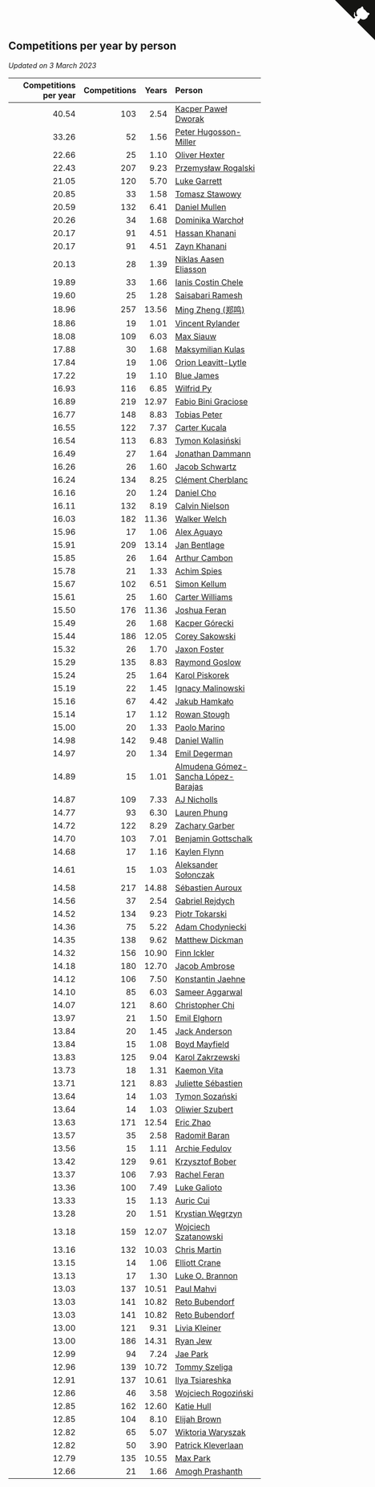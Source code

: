 ## Competitions per year by person

*Updated on  3 March 2023*

| Competitions per year | Competitions | Years | Person |
| ---: | ---: | ---: | :--- |
| 40.54 | 103 | 2.54 | [Kacper Paweł Dworak](https://www.worldcubeassociation.org/persons/2020DWOR01) |
| 33.26 | 52 | 1.56 | [Peter Hugosson-Miller](https://www.worldcubeassociation.org/persons/2021HUGO01) |
| 22.66 | 25 | 1.10 | [Oliver Hexter](https://www.worldcubeassociation.org/persons/2022HEXT01) |
| 22.43 | 207 | 9.23 | [Przemysław Rogalski](https://www.worldcubeassociation.org/persons/2013ROGA02) |
| 21.05 | 120 | 5.70 | [Luke Garrett](https://www.worldcubeassociation.org/persons/2017GARR05) |
| 20.85 | 33 | 1.58 | [Tomasz Stawowy](https://www.worldcubeassociation.org/persons/2021STAW01) |
| 20.59 | 132 | 6.41 | [Daniel Mullen](https://www.worldcubeassociation.org/persons/2016MULL04) |
| 20.26 | 34 | 1.68 | [Dominika Warchoł](https://www.worldcubeassociation.org/persons/2021WARC01) |
| 20.17 | 91 | 4.51 | [Hassan Khanani](https://www.worldcubeassociation.org/persons/2018KHAN26) |
| 20.17 | 91 | 4.51 | [Zayn Khanani](https://www.worldcubeassociation.org/persons/2018KHAN28) |
| 20.13 | 28 | 1.39 | [Niklas Aasen Eliasson](https://www.worldcubeassociation.org/persons/2021ELIA01) |
| 19.89 | 33 | 1.66 | [Ianis Costin Chele](https://www.worldcubeassociation.org/persons/2021CHEL01) |
| 19.60 | 25 | 1.28 | [Saisabari Ramesh](https://www.worldcubeassociation.org/persons/2021RAME01) |
| 18.96 | 257 | 13.56 | [Ming Zheng (郑鸣)](https://www.worldcubeassociation.org/persons/2009ZHEN11) |
| 18.86 | 19 | 1.01 | [Vincent Rylander](https://www.worldcubeassociation.org/persons/2022RYLA01) |
| 18.08 | 109 | 6.03 | [Max Siauw](https://www.worldcubeassociation.org/persons/2017SIAU02) |
| 17.88 | 30 | 1.68 | [Maksymilian Kulas](https://www.worldcubeassociation.org/persons/2021KULA02) |
| 17.84 | 19 | 1.06 | [Orion Leavitt-Lytle](https://www.worldcubeassociation.org/persons/2022LEAV01) |
| 17.22 | 19 | 1.10 | [Blue James](https://www.worldcubeassociation.org/persons/2022JAME01) |
| 16.93 | 116 | 6.85 | [Wilfrid Py](https://www.worldcubeassociation.org/persons/2016PYWI01) |
| 16.89 | 219 | 12.97 | [Fabio Bini Graciose](https://www.worldcubeassociation.org/persons/2010GRAC02) |
| 16.77 | 148 | 8.83 | [Tobias Peter](https://www.worldcubeassociation.org/persons/2014PETE03) |
| 16.55 | 122 | 7.37 | [Carter Kucala](https://www.worldcubeassociation.org/persons/2015KUCA01) |
| 16.54 | 113 | 6.83 | [Tymon Kolasiński](https://www.worldcubeassociation.org/persons/2016KOLA02) |
| 16.49 | 27 | 1.64 | [Jonathan Dammann](https://www.worldcubeassociation.org/persons/2021DAMM01) |
| 16.26 | 26 | 1.60 | [Jacob Schwartz](https://www.worldcubeassociation.org/persons/2021SCHW01) |
| 16.24 | 134 | 8.25 | [Clément Cherblanc](https://www.worldcubeassociation.org/persons/2014CHER05) |
| 16.16 | 20 | 1.24 | [Daniel Cho](https://www.worldcubeassociation.org/persons/2021CHOD01) |
| 16.11 | 132 | 8.19 | [Calvin Nielson](https://www.worldcubeassociation.org/persons/2014NIEL03) |
| 16.03 | 182 | 11.36 | [Walker Welch](https://www.worldcubeassociation.org/persons/2011WELC01) |
| 15.96 | 17 | 1.06 | [Alex Aguayo](https://www.worldcubeassociation.org/persons/2022AGUA01) |
| 15.91 | 209 | 13.14 | [Jan Bentlage](https://www.worldcubeassociation.org/persons/2010BENT01) |
| 15.85 | 26 | 1.64 | [Arthur Cambon](https://www.worldcubeassociation.org/persons/2021CAMB01) |
| 15.78 | 21 | 1.33 | [Achim Spies](https://www.worldcubeassociation.org/persons/2021SPIE01) |
| 15.67 | 102 | 6.51 | [Simon Kellum](https://www.worldcubeassociation.org/persons/2016KELL12) |
| 15.61 | 25 | 1.60 | [Carter Williams](https://www.worldcubeassociation.org/persons/2021WILL06) |
| 15.50 | 176 | 11.36 | [Joshua Feran](https://www.worldcubeassociation.org/persons/2011FERA01) |
| 15.49 | 26 | 1.68 | [Kacper Górecki](https://www.worldcubeassociation.org/persons/2021GORE01) |
| 15.44 | 186 | 12.05 | [Corey Sakowski](https://www.worldcubeassociation.org/persons/2011SAKO01) |
| 15.32 | 26 | 1.70 | [Jaxon Foster](https://www.worldcubeassociation.org/persons/2021FOST01) |
| 15.29 | 135 | 8.83 | [Raymond Goslow](https://www.worldcubeassociation.org/persons/2014GOSL01) |
| 15.24 | 25 | 1.64 | [Karol Piskorek](https://www.worldcubeassociation.org/persons/2021PISK01) |
| 15.19 | 22 | 1.45 | [Ignacy Malinowski](https://www.worldcubeassociation.org/persons/2021MALI02) |
| 15.16 | 67 | 4.42 | [Jakub Hamkało](https://www.worldcubeassociation.org/persons/2018HAMK01) |
| 15.14 | 17 | 1.12 | [Rowan Stough](https://www.worldcubeassociation.org/persons/2022STOU01) |
| 15.00 | 20 | 1.33 | [Paolo Marino](https://www.worldcubeassociation.org/persons/2021MARI04) |
| 14.98 | 142 | 9.48 | [Daniel Wallin](https://www.worldcubeassociation.org/persons/2013WALL03) |
| 14.97 | 20 | 1.34 | [Emil Degerman](https://www.worldcubeassociation.org/persons/2021DEGE01) |
| 14.89 | 15 | 1.01 | [Almudena Gómez-Sancha López-Barajas](https://www.worldcubeassociation.org/persons/2022GOME03) |
| 14.87 | 109 | 7.33 | [AJ Nicholls](https://www.worldcubeassociation.org/persons/2015NICH04) |
| 14.77 | 93 | 6.30 | [Lauren Phung](https://www.worldcubeassociation.org/persons/2016PHUN02) |
| 14.72 | 122 | 8.29 | [Zachary Garber](https://www.worldcubeassociation.org/persons/2014GARB01) |
| 14.70 | 103 | 7.01 | [Benjamin Gottschalk](https://www.worldcubeassociation.org/persons/2016GOTT01) |
| 14.68 | 17 | 1.16 | [Kaylen Flynn](https://www.worldcubeassociation.org/persons/2022FLYN01) |
| 14.61 | 15 | 1.03 | [Aleksander Sołonczak](https://www.worldcubeassociation.org/persons/2022SOLO01) |
| 14.58 | 217 | 14.88 | [Sébastien Auroux](https://www.worldcubeassociation.org/persons/2008AURO01) |
| 14.56 | 37 | 2.54 | [Gabriel Rejdych](https://www.worldcubeassociation.org/persons/2020REJD01) |
| 14.52 | 134 | 9.23 | [Piotr Tokarski](https://www.worldcubeassociation.org/persons/2013TOKA01) |
| 14.36 | 75 | 5.22 | [Adam Chodyniecki](https://www.worldcubeassociation.org/persons/2017CHOD02) |
| 14.35 | 138 | 9.62 | [Matthew Dickman](https://www.worldcubeassociation.org/persons/2013DICK01) |
| 14.32 | 156 | 10.90 | [Finn Ickler](https://www.worldcubeassociation.org/persons/2012ICKL01) |
| 14.18 | 180 | 12.70 | [Jacob Ambrose](https://www.worldcubeassociation.org/persons/2010AMBR01) |
| 14.12 | 106 | 7.50 | [Konstantin Jaehne](https://www.worldcubeassociation.org/persons/2015JAEH01) |
| 14.10 | 85 | 6.03 | [Sameer Aggarwal](https://www.worldcubeassociation.org/persons/2017AGGA01) |
| 14.07 | 121 | 8.60 | [Christopher Chi](https://www.worldcubeassociation.org/persons/2014CHIC01) |
| 13.97 | 21 | 1.50 | [Emil Elghorn](https://www.worldcubeassociation.org/persons/2021ELGH01) |
| 13.84 | 20 | 1.45 | [Jack Anderson](https://www.worldcubeassociation.org/persons/2021ANDE05) |
| 13.84 | 15 | 1.08 | [Boyd Mayfield](https://www.worldcubeassociation.org/persons/2022MAYF01) |
| 13.83 | 125 | 9.04 | [Karol Zakrzewski](https://www.worldcubeassociation.org/persons/2014ZAKR01) |
| 13.73 | 18 | 1.31 | [Kaemon Vita](https://www.worldcubeassociation.org/persons/2021VITA01) |
| 13.71 | 121 | 8.83 | [Juliette Sébastien](https://www.worldcubeassociation.org/persons/2014SEBA01) |
| 13.64 | 14 | 1.03 | [Tymon Sozański](https://www.worldcubeassociation.org/persons/2022SOZA01) |
| 13.64 | 14 | 1.03 | [Oliwier Szubert](https://www.worldcubeassociation.org/persons/2022SZUB01) |
| 13.63 | 171 | 12.54 | [Eric Zhao](https://www.worldcubeassociation.org/persons/2010ZHAO19) |
| 13.57 | 35 | 2.58 | [Radomił Baran](https://www.worldcubeassociation.org/persons/2020BARA02) |
| 13.56 | 15 | 1.11 | [Archie Fedulov](https://www.worldcubeassociation.org/persons/2022FEDU01) |
| 13.42 | 129 | 9.61 | [Krzysztof Bober](https://www.worldcubeassociation.org/persons/2013BOBE01) |
| 13.37 | 106 | 7.93 | [Rachel Feran](https://www.worldcubeassociation.org/persons/2015FERA01) |
| 13.36 | 100 | 7.49 | [Luke Galioto](https://www.worldcubeassociation.org/persons/2015GALI02) |
| 13.33 | 15 | 1.13 | [Auric Cui](https://www.worldcubeassociation.org/persons/2022CUIA01) |
| 13.28 | 20 | 1.51 | [Krystian Węgrzyn](https://www.worldcubeassociation.org/persons/2021WEGR01) |
| 13.18 | 159 | 12.07 | [Wojciech Szatanowski](https://www.worldcubeassociation.org/persons/2011SZAT01) |
| 13.16 | 132 | 10.03 | [Chris Martin](https://www.worldcubeassociation.org/persons/2013MART03) |
| 13.15 | 14 | 1.06 | [Elliott Crane](https://www.worldcubeassociation.org/persons/2022CRAN01) |
| 13.13 | 17 | 1.30 | [Luke O. Brannon](https://www.worldcubeassociation.org/persons/2021BRAN02) |
| 13.03 | 137 | 10.51 | [Paul Mahvi](https://www.worldcubeassociation.org/persons/2012MAHV01) |
| 13.03 | 141 | 10.82 | [Reto Bubendorf](https://www.worldcubeassociation.org/persons/2012BUBE01) |
| 13.03 | 141 | 10.82 | [Reto Bubendorf](https://www.worldcubeassociation.org/persons/2012BUBE01) |
| 13.00 | 121 | 9.31 | [Livia Kleiner](https://www.worldcubeassociation.org/persons/2013KLEI03) |
| 13.00 | 186 | 14.31 | [Ryan Jew](https://www.worldcubeassociation.org/persons/2008JEWR01) |
| 12.99 | 94 | 7.24 | [Jae Park](https://www.worldcubeassociation.org/persons/2015PARK24) |
| 12.96 | 139 | 10.72 | [Tommy Szeliga](https://www.worldcubeassociation.org/persons/2012SZEL01) |
| 12.91 | 137 | 10.61 | [Ilya Tsiareshka](https://www.worldcubeassociation.org/persons/2012TERE01) |
| 12.86 | 46 | 3.58 | [Wojciech Rogoziński](https://www.worldcubeassociation.org/persons/2019ROGO04) |
| 12.85 | 162 | 12.60 | [Katie Hull](https://www.worldcubeassociation.org/persons/2010HULL01) |
| 12.85 | 104 | 8.10 | [Elijah Brown](https://www.worldcubeassociation.org/persons/2015BROW03) |
| 12.82 | 65 | 5.07 | [Wiktoria Waryszak](https://www.worldcubeassociation.org/persons/2018WARY01) |
| 12.82 | 50 | 3.90 | [Patrick Kleverlaan](https://www.worldcubeassociation.org/persons/2019KLEV01) |
| 12.79 | 135 | 10.55 | [Max Park](https://www.worldcubeassociation.org/persons/2012PARK03) |
| 12.66 | 21 | 1.66 | [Amogh Prashanth](https://www.worldcubeassociation.org/persons/2021PRAS01) |


<a href="https://github.com/jonatanklosko/wca_statistics" class="github-corner" aria-label="View source on Github"><svg width="80" height="80" viewBox="0 0 250 250" style="fill:#151513; color:#fff; position: absolute; top: 0; border: 0; right: 0;" aria-hidden="true"><path d="M0,0 L115,115 L130,115 L142,142 L250,250 L250,0 Z"></path><path d="M128.3,109.0 C113.8,99.7 119.0,89.6 119.0,89.6 C122.0,82.7 120.5,78.6 120.5,78.6 C119.2,72.0 123.4,76.3 123.4,76.3 C127.3,80.9 125.5,87.3 125.5,87.3 C122.9,97.6 130.6,101.9 134.4,103.2" fill="currentColor" style="transform-origin: 130px 106px;" class="octo-arm"></path><path d="M115.0,115.0 C114.9,115.1 118.7,116.5 119.8,115.4 L133.7,101.6 C136.9,99.2 139.9,98.4 142.2,98.6 C133.8,88.0 127.5,74.4 143.8,58.0 C148.5,53.4 154.0,51.2 159.7,51.0 C160.3,49.4 163.2,43.6 171.4,40.1 C171.4,40.1 176.1,42.5 178.8,56.2 C183.1,58.6 187.2,61.8 190.9,65.4 C194.5,69.0 197.7,73.2 200.1,77.6 C213.8,80.2 216.3,84.9 216.3,84.9 C212.7,93.1 206.9,96.0 205.4,96.6 C205.1,102.4 203.0,107.8 198.3,112.5 C181.9,128.9 168.3,122.5 157.7,114.1 C157.9,116.9 156.7,120.9 152.7,124.9 L141.0,136.5 C139.8,137.7 141.6,141.9 141.8,141.8 Z" fill="currentColor" class="octo-body"></path></svg></a><style>.github-corner:hover .octo-arm{animation:octocat-wave 560ms ease-in-out}@keyframes octocat-wave{0%,100%{transform:rotate(0)}20%,60%{transform:rotate(-25deg)}40%,80%{transform:rotate(10deg)}}@media (max-width:500px){.github-corner:hover .octo-arm{animation:none}.github-corner .octo-arm{animation:octocat-wave 560ms ease-in-out}}</style>
